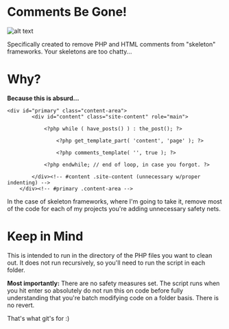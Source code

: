 Comments Be Gone!
===============
![alt text](https://raw.github.com/drrobotnik/comment-be-gone/master/3sr2rf.jpeg "Wizards don't like comments...")

Specifically created to remove PHP and HTML comments from "skeleton" frameworks. Your skeletons are too chatty...

Why?
====

**Because this is absurd…**

	<div id="primary" class="content-area">
			<div id="content" class="site-content" role="main">

				<?php while ( have_posts() ) : the_post(); ?>

					<?php get_template_part( 'content', 'page' ); ?>

					<?php comments_template( '', true ); ?>

				<?php endwhile; // end of loop, in case you forgot. ?>

			</div><!-- #content .site-content (unnecessary w/proper indenting) -->
		</div><!-- #primary .content-area -->

In the case of skeleton frameworks, where I'm going to take it, remove most of the code for each of my projects you're adding unnecessary safety nets.

Keep in Mind
============
This is intended to run in the directory of the PHP files you want to clean out. It does not run recursively, so you'll need to run the script in each folder.

**Most importantly:** There are no safety measures set. The script runs when you hit enter so absolutely do not run this on code before fully understanding that you're batch modifying code on a folder basis. There is no revert. 

That's what git's for :)